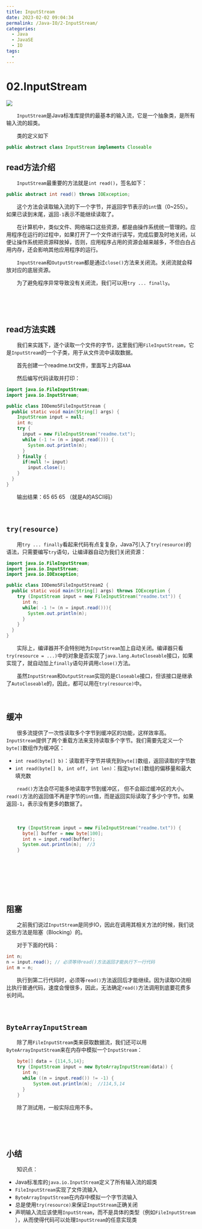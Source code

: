 ```yaml
---
title: InputStream
date: 2023-02-02 09:04:34
permalink: /Java-IO/2-InputStream/
categories:
  - Java
  - JavaSE
  - IO
tags:
  - 
---
```



# 02.InputStream

![](https://image.peterjxl.com/blog/132.png)

　　​`InputStream`​是Java标准库提供的最基本的输入流，它是一个抽象类，是所有输入流的超类。

<!-- more -->

　　类的定义如下

```java
public abstract class InputStream implements Closeable
```

## read方法介绍

　　​`InputStream`​最重要的方法就是`int read()`​，签名如下：

```java
public abstract int read() throws IOException;
```

　　这个方法会读取输入流的下一个字节，并返回字节表示的`int`​值（0~255）。如果已读到末尾，返回`-1`​表示不能继续读取了。

　　在计算机中，类似文件、网络端口这些资源，都是由操作系统统一管理的。应用程序在运行的过程中，如果打开了一个文件进行读写，完成后要及时地关闭，以便让操作系统把资源释放掉，否则，应用程序占用的资源会越来越多，不但白白占用内存，还会影响其他应用程序的运行。

　　​`InputStream`​和`OutputStream`​都是通过`close()`​方法来关闭流。关闭流就会释放对应的底层资源。

　　为了避免程序异常导致没有关闭流，我们可以用`try ... finally`​。

　　‍

　　‍

## read方法实践

　　我们来实践下，逐个读取一个文件的字节，这里我们用`FileInputStream`​，它是`InputStream`​的一个子类，用于从文件流中读取数据。

　　首先创建一个readme.txt文件，里面写上内容`AAA`​

　　然后编写代码读取并打印：

```java
import java.io.FileInputStream;
import java.io.InputStream;

public class IODemo5FileInputStream {
  public static void main(String[] args) {
    InputStream input = null;
    int n;
    try {
      input = new FileInputStream("readme.txt");
      while (-1 != (n = input.read())) {
        System.out.println(n);
      }
    } finally {
      if(null != input)
        input.close();
    }
  }
}
```

　　输出结果：65 65 65 （就是A的ASCII码）

　　‍

## `try(resource)`​​

　　用`try ... finally`​看起来代码有点复复杂，Java7引入了`try(resource)`​的语法，只需要编写`try`​语句，让编译器自动为我们关闭资源：

```java
import java.io.FileInputStream;
import java.io.InputStream;
import java.io.IOException;

public class IODemo5FileInputStream2 {
  public static void main(String[] args) throws IOException {
    try (InputStream input = new FileInputStream("readme.txt")) {
      int n;
      while( -1 != (n = input.read())){
        System.out.println(n);
      }
    }
  }
}
```

　　实际上，编译器并不会特别地为`InputStream`​加上自动关闭。编译器只看`try(resource = ...)`​中的对象是否实现了`java.lang.AutoCloseable`​接口，如果实现了，就自动加上`finally`​语句并调用`close()`​方法。

　　虽然`InputStream`​和`OutputStream`​实现的是`Closeable`​接口，但该接口是继承了`AutoCloseable`​的，因此，都可以用在`try(resource)`​中。

　　‍

## 缓冲

　　很多流提供了一次性读取多个字节到缓冲区的功能，这样效率高。`InputStream`​提供了两个重载方法来支持读取多个字节。我们需要先定义一个`byte[]`​数组作为缓冲区：

* `int read(byte[] b)`​：读取若干字节并填充到`byte[]`​数组，返回读取的字节数
* `int read(byte[] b, int off, int len)`​：指定`byte[]`​数组的偏移量和最大填充数

　　​`read()`​方法会尽可能多地读取字节到缓冲区， 但不会超过缓冲区的大小。`read()`​方法的返回值不再是字节的`int`​值，而是返回实际读取了多少个字节。如果返回`-1`​，表示没有更多的数据了。

　　‍

```java
    try (InputStream input = new FileInputStream("readme.txt")) {    
      byte[] buffer = new byte[100];
      int n = input.read(buffer);
      System.out.println(n);  //3
    }
```

　　‍

　　‍

　　‍

## 阻塞

　　之前我们说过`InputStream`​是同步IO，因此在调用其相关方法的时候，我们说这些方法是阻塞（Blocking）的。

　　对于下面的代码：

```java
int n;
n = input.read(); // 必须等待read()方法返回才能执行下一行代码
int m = n;
```

　　执行到第二行代码时，必须等`read()`​方法返回后才能继续。因为读取IO流相比执行普通代码，速度会慢很多，因此，无法确定`read()`​方法调用到底要花费多长时间。

　　‍

## `ByteArrayInputStream`​

　　除了用`FileInputStream`​类来获取数据流，我们还可以用`ByteArrayInputStream`​来在内存中模拟一个`InputStream`​：

```java
    byte[] data = {114,5,14};
    try (InputStream input = new ByteArrayInputStream(data)) {    
      int n;
      while ((n = input.read()) != -1) {
          System.out.println(n);  //114,5,14
      }
    }
```

　　除了测试用，一般实际应用不多。

　　‍

　　‍

## 小结

　　知识点：

* Java标准库的`java.io.InputStream`​定义了所有输入流的超类
* `FileInputStream`​实现了文件流输入
* `ByteArrayInputStream`​在内存中模拟一个字节流输入
* 总是使用`try(resource)`​来保证`InputStream`​正确关闭
* 声明输入流应该使用`InputStream`​，而不是具体的类型（例如`FileInputStream`​），从而使得代码可以处理`InputStream`​的任意实现类
